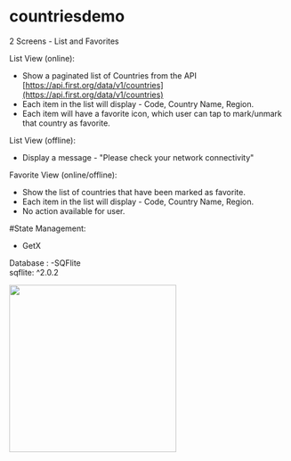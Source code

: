 # countriesdemo

2 Screens - List and Favorites

List View (online):

- Show a paginated list of Countries from the API [https://api.first.org/data/v1/countries](https://api.first.org/data/v1/countries)
- Each item in the list will display - Code, Country Name, Region.
- Each item will have a favorite icon, which user can tap to mark/unmark that country as favorite.

List View (offline):

- Display a message - "Please check your network connectivity"

Favorite View (online/offline):

- Show the list of countries that have been marked as favorite.
- Each item in the list will display - Code, Country Name, Region.
- No action available for user.

#State Management:

- GetX

Database :
-SQFlite  
  sqflite: ^2.0.2

<img src="https://github.com/oddmentiusmaximus/list_demo_app/blob/master/assets/countries_demo.gif" width="300">

